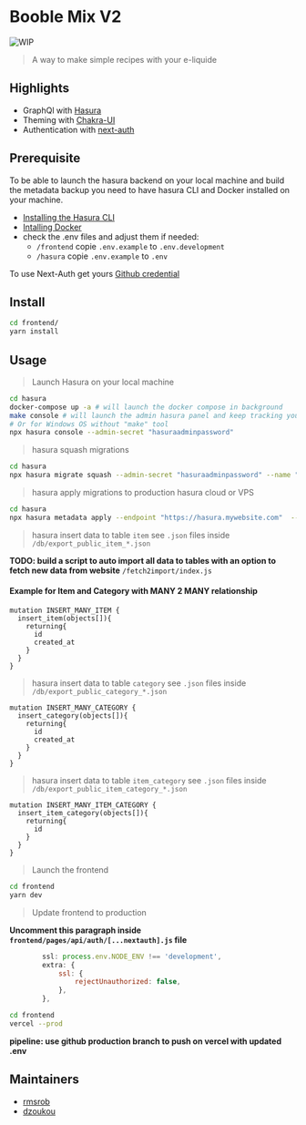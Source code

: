 # Booble Mix V2

![WIP](https://img.shields.io/badge/status-wip-red)

> A way to make simple recipes with your e-liquide

## Highlights

- GraphQl with [Hasura](https://hasura.io/docs)
- Theming with [Chakra-UI](https://github.com/chakra-ui/chakra-ui)
- Authentication with [next-auth](https://github.com/nextauthjs/next-auth)

## Prerequisite

To be able to launch the hasura backend on your local machine and build the metadata backup you need to have hasura CLI and Docker installed on your machine.

- [Installing the Hasura CLI](https://hasura.io/docs/latest/graphql/core/hasura-cli/install-hasura-cli.html)
- [Intalling Docker](https://docs.docker.com/get-started/overview/)
- check the .env files and adjust them if needed:
  - `/frontend` copie `.env.example` to `.env.development`
  - `/hasura` copie `.env.example` to `.env`

To use Next-Auth get yours [Github credential](https://next-auth.js.org/providers/github)

## Install

```sh
cd frontend/
yarn install
```

## Usage

> Launch Hasura on your local machine

```sh
cd hasura
docker-compose up -a # will launch the docker compose in background
make console # will launch the admin hasura panel and keep tracking your changes
# Or for Windows OS without "make" tool
npx hasura console --admin-secret "hasuraadminpassword"
```

> hasura squash migrations

```sh
cd hasura
npx hasura migrate squash --admin-secret "hasuraadminpassword" --name "name-update" --from 0000000 --database-name default
```

> hasura apply migrations to production hasura cloud or VPS

```sh
cd hasura
npx hasura metadata apply --endpoint "https://hasura.mywebsite.com"  --admin-secret "hasuraadminpassword"
```

> hasura insert data to table `item` see `.json` files inside `/db/export_public_item_*.json`

**TODO: build a script to auto import all data to tables with an option to fetch new data from website** `/fetch2import/index.js`

#### Example for Item and Category with MANY 2 MANY relationship

```gql
mutation INSERT_MANY_ITEM {
  insert_item(objects[]){
    returning{
      id
      created_at
    }
  }
}
```

> hasura insert data to table `category` see `.json` files inside `/db/export_public_category_*.json`

```gql
mutation INSERT_MANY_CATEGORY {
  insert_category(objects[]){
    returning{
      id
      created_at
    }
  }
}
```

> hasura insert data to table `item_category` see `.json` files inside `/db/export_public_item_category_*.json`

```gql
mutation INSERT_MANY_ITEM_CATEGORY {
  insert_item_category(objects[]){
    returning{
      id
    }
  }
}
```

> Launch the frontend

```sh
cd frontend
yarn dev
```

> Update frontend to production

**Uncomment this paragraph inside `frontend/pages/api/auth/[...nextauth].js` file**

```js
        ssl: process.env.NODE_ENV !== 'development',
        extra: {
            ssl: {
                rejectUnauthorized: false,
            },
        },
```

```sh
cd frontend
vercel --prod
```

**pipeline: use github production branch to push on vercel with updated .env**

## Maintainers

- [rmsrob][me]
- [dzoukou][dz]

[me]: https://github.com/rmsrob
[dz]: https://github.com/dzoukou
